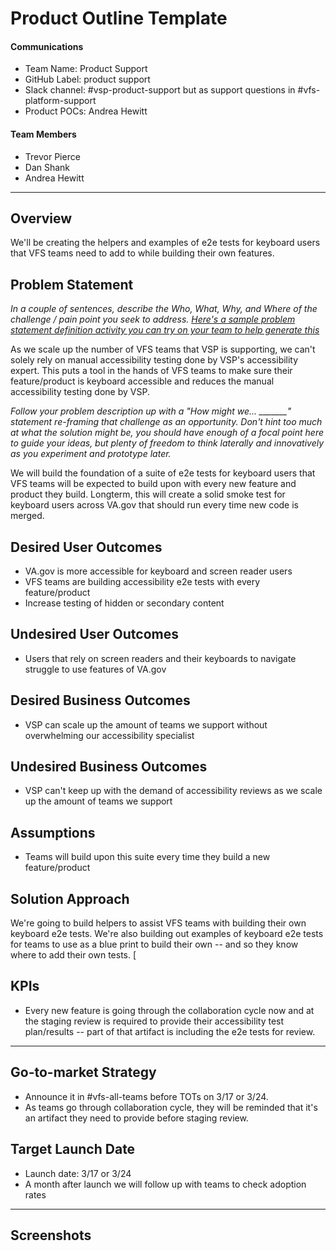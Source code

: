 # Product Outline Template

#### Communications
- Team Name: Product Support
- GitHub Label: product support
- Slack channel: #vsp-product-support but as support questions in #vfs-platform-support
- Product POCs: Andrea Hewitt

#### Team Members
- Trevor Pierce
- Dan Shank
- Andrea Hewitt

---

## Overview
We'll be creating the helpers and examples of e2e tests for keyboard users that VFS teams need to add to while building their own features. 

## Problem Statement
*In a couple of sentences, describe the Who, What, Why, and Where of the challenge / pain point you seek to address. [Here's a sample problem statement definition activity you can try on your team to help generate this](https://www.atlassian.com/team-playbook/plays/problem-framing)*

As we scale up the number of VFS teams that VSP is supporting, we can't solely rely on manual accessibility testing done by VSP's accessibility expert. This puts a tool in the hands of VFS teams to make sure their feature/product is keyboard accessible and reduces the manual accessibility testing done by VSP. 

*Follow your problem description up with a "How might we... _______" statement re-framing that challenge as an opportunity. Don't hint too much at what the solution might be, you should have enough of a focal point here to guide your ideas, but plenty of freedom to think laterally and innovatively as you experiment and prototype later.*

We will build the foundation of a suite of e2e tests for keyboard users that VFS teams will be expected to build upon with every new feature and product they build. Longterm, this will create a solid smoke test for keyboard users across VA.gov that should run every time new code is merged. 
 
## Desired User Outcomes

- VA.gov is more accessible for keyboard and screen reader users
- VFS teams are building accessibility e2e tests with every feature/product
- Increase testing of hidden or secondary content

## Undesired User Outcomes
- Users that rely on screen readers and their keyboards to navigate struggle to use features of VA.gov

## Desired Business Outcomes

- VSP can scale up the amount of teams we support without overwhelming our accessibility specialist

## Undesired Business Outcomes

- VSP can't keep up with the demand of accessibility reviews as we scale up the amount of teams we support

## Assumptions
- Teams will build upon this suite every time they build a new feature/product

## Solution Approach

We're going to build helpers to assist VFS teams with building their own keyboard e2e tests. We're also building out examples of keyboard e2e tests for teams to use as a blue print to build their own -- and so they know where to add their own tests. [

## KPIs
- Every new feature is going through the collaboration cycle now and at the staging review is required to provide their accessibility test plan/results -- part of that artifact is including the e2e tests for review. 

--- 

## Go-to-market Strategy
- Announce it in #vfs-all-teams before TOTs on 3/17 or 3/24. 
- As teams go through collaboration cycle, they will be reminded that it's an artifact they need to provide before staging review. 

## Target Launch Date
- Launch date: 3/17 or 3/24
- A month after launch we will follow up with teams to check adoption rates

---
   
## Screenshots


